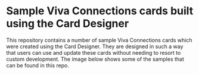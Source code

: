 # Sample Viva Connections cards built using the Card Designer

This repository contains a number of sample Viva Connections cards which were created using the Card Designer. They are designed in such a way that users can use and update these cards without needing to resort to custom development. The image below shows some of the samples that can be found in this repo.



